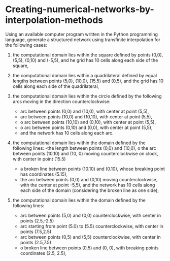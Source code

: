 # Creating-numerical-networks-by-interpolation-methods

Using an available computer program written in the Python programming language, generate a structured 
network using transfinite interpolation for the following cases:

1. the computational domain lies within the square defined by points (0,0), (5,5), (0,10) and (-5,5), and
   he grid has 10 cells along each side of the square,
2. the computational domain lies within a quadrilateral defined by equal lengths between points (5,0), 
(10,0), (15,5) and (0,5), and the grid has 10 cells along each side of the quadrilateral,
3. the computational domain lies within the circle defined by the following arcs moving in the direction counterclockwise:
   - arc between points (0,0) and (10,0), with center at point (5,5),
   - arc between points (10,0) and (10,10), with center at point (5,5),
   - o arc between points (10,10) and (0,10), with center at point (5,5),
   - o arc between points (0,10) and (0,0), with center at point (5,5),
   - and the network has 10 cells along each arc.

 4. the computational domain lies within the domain defined by the following lines:
    -the length between points (0,0) and (10,0), o the arc between points (10,10) and (10, 0) moving counterclockwise on           clock, with center in point (15.5)
    - a broken line between points (10.10) and (0.10), whose breaking point has coordinates (5.15),
    - the arc between points (0,0) and (0,10) moving counterclockwise, with the center at point -5,5), and the network has           10 cells along each side of the domain (considering the broken line as one side),
    
 5. the computational domain lies within the domain defined by the following lines:
     - arc between points (5,0) and (0,0) counterclockwise, with center in points (2.5,-2.5)
     - arc starting from point (5.0) to (5.5) counterclockwise, with center in points (7.5,2.5)
     - arc between points (0,5) and (5,5) counterclockwise, with center in points (2.5,7.5)
     - o broken line between points (0,5) and (0, 0), with breaking points coordinates (2.5, 2.5),




 







